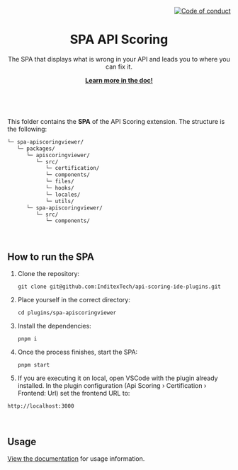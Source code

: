 <!--
SPDX-FileCopyrightText: 2023 Industria de Diseño Textil S.A. INDITEX

SPDX-License-Identifier: Apache-2.0
-->

<p align="right">
    <a href="CODE_OF_CONDUCT.md"><img src="https://img.shields.io/badge/Contributor%20Covenant-2.1-4baaaa.svg" alt="Code of conduct"></a>
</p>

<p align="center">
    <h1 align="center">SPA API Scoring</h1>
    <p align="center">The SPA that displays what is wrong in your API and leads you to where you can fix it.</p>
    <p align="center"><strong><a href="https://inditextech.github.io/api-scoring-doc/ide-extensions/overview/">Learn more in the doc!</a></strong></p>
    <br>
</p>

<br>

This folder contains the **SPA** of the API Scoring extension. The structure is the following:

```bash
└─ spa-apiscoringviewer/
   └─ packages/
      └─ apiscoringviewer/
         └─ src/
            └─ certification/
            └─ components/
            └─ files/
            └─ hooks/
            └─ locales/
            └─ utils/
      └─ spa-apiscoringviewer/
         └─ src/
            └─ components/
```

<br>

## How to run the SPA

1. Clone the repository:

   ```
   git clone git@github.com:InditexTech/api-scoring-ide-plugins.git
   ```

2. Place yourself in the correct directory:

   ```
   cd plugins/spa-apiscoringviewer
   ```

3. Install the dependencies:

   ```
   pnpm i
   ```

4. Once the process finishes, start the SPA:

   ```
   pnpm start
   ```

5. If you are executing it on local, open VSCode with the plugin already installed. In the plugin configuration (Api Scoring › Certification › Frontend: Url) set the frontend URL to:

```
http://localhost:3000
```

<br>

## Usage

[View the documentation](https://inditextech.github.io/api-scoring-doc/ide-extensions/api-hub/) for usage information.
